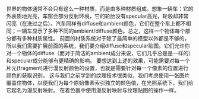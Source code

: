   世界的物体通常不会只有这么一种材质，而是由多种材质组成。想象一辆车：它的外表质地光亮，车窗会部分反射环境，它的轮胎没有specular高光，轮彀却非常闪亮（在洗过之后）。汽车同样有diffuse和ambient颜色，它们在整个车上都不相同；一辆车显示了多种不同的ambient/diffuse颜色。总之，这样一个物体每个部分都有多种材质属性。
  前面的材质系统对于除了最简单的模型以外都是不够的，所以我们需要扩展前面的系统，我们要介绍diffuse和specular贴图。它们允许你对一个物体的diffuse（而对于简洁的ambient成分来说，它们几乎总是是一样的）和specular成分能够有更精确的影响。
  要想达到上述的效果，可能需要对每一个片元(fragment)进行漫反射颜色的设置，也就是需要针对每一个像素的位置进行颜色的获取识别。
  这与我们之前学到的纹理技术很类似，我们考虑使用一张图片覆盖住物体，以便我们为每个原始像素索引独立的颜色值，在光照系统下，我们给它起名为漫反射映射。
  在着色器中使用漫反射映射与纹理贴图的操作一样。